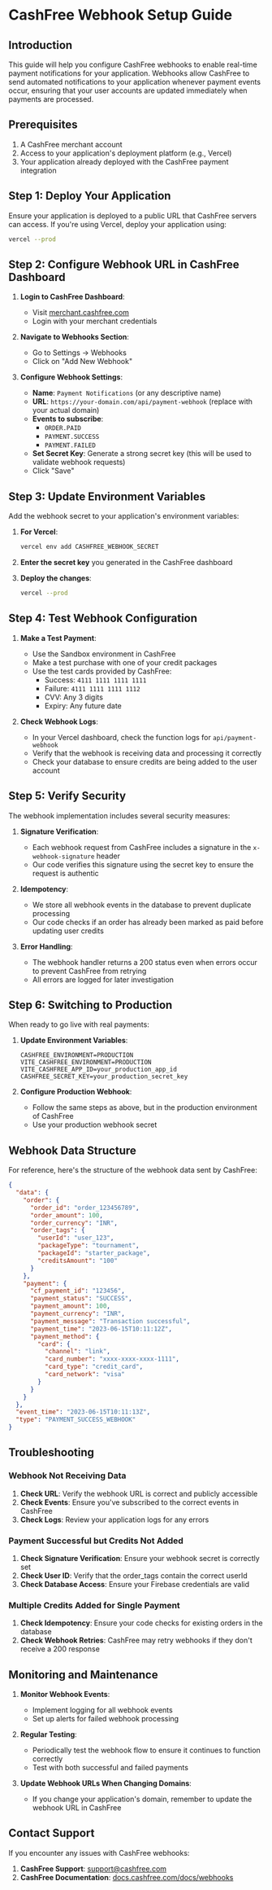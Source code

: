 # CashFree Webhook Setup Guide

## Introduction

This guide will help you configure CashFree webhooks to enable real-time payment notifications for your application. Webhooks allow CashFree to send automated notifications to your application whenever payment events occur, ensuring that your user accounts are updated immediately when payments are processed.

## Prerequisites

1. A CashFree merchant account
2. Access to your application's deployment platform (e.g., Vercel)
3. Your application already deployed with the CashFree payment integration

## Step 1: Deploy Your Application

Ensure your application is deployed to a public URL that CashFree servers can access. If you're using Vercel, deploy your application using:

```bash
vercel --prod
```

## Step 2: Configure Webhook URL in CashFree Dashboard

1. **Login to CashFree Dashboard**:
   - Visit [merchant.cashfree.com](https://merchant.cashfree.com)
   - Login with your merchant credentials

2. **Navigate to Webhooks Section**:
   - Go to Settings → Webhooks
   - Click on "Add New Webhook"

3. **Configure Webhook Settings**:
   - **Name**: `Payment Notifications` (or any descriptive name)
   - **URL**: `https://your-domain.com/api/payment-webhook` (replace with your actual domain)
   - **Events to subscribe**:
     - `ORDER.PAID`
     - `PAYMENT.SUCCESS`
     - `PAYMENT.FAILED`
   - **Set Secret Key**: Generate a strong secret key (this will be used to validate webhook requests)
   - Click "Save"

## Step 3: Update Environment Variables

Add the webhook secret to your application's environment variables:

1. **For Vercel**:
   ```bash
   vercel env add CASHFREE_WEBHOOK_SECRET
   ```

2. **Enter the secret key** you generated in the CashFree dashboard
   
3. **Deploy the changes**:
   ```bash
   vercel --prod
   ```

## Step 4: Test Webhook Configuration

1. **Make a Test Payment**:
   - Use the Sandbox environment in CashFree
   - Make a test purchase with one of your credit packages
   - Use the test cards provided by CashFree:
     - Success: `4111 1111 1111 1111`
     - Failure: `4111 1111 1111 1112`
     - CVV: Any 3 digits
     - Expiry: Any future date

2. **Check Webhook Logs**:
   - In your Vercel dashboard, check the function logs for `api/payment-webhook`
   - Verify that the webhook is receiving data and processing it correctly
   - Check your database to ensure credits are being added to the user account

## Step 5: Verify Security

The webhook implementation includes several security measures:

1. **Signature Verification**:
   - Each webhook request from CashFree includes a signature in the `x-webhook-signature` header
   - Our code verifies this signature using the secret key to ensure the request is authentic

2. **Idempotency**:
   - We store all webhook events in the database to prevent duplicate processing
   - Our code checks if an order has already been marked as paid before updating user credits

3. **Error Handling**:
   - The webhook handler returns a 200 status even when errors occur to prevent CashFree from retrying
   - All errors are logged for later investigation

## Step 6: Switching to Production

When ready to go live with real payments:

1. **Update Environment Variables**:
   ```
   CASHFREE_ENVIRONMENT=PRODUCTION
   VITE_CASHFREE_ENVIRONMENT=PRODUCTION
   VITE_CASHFREE_APP_ID=your_production_app_id
   CASHFREE_SECRET_KEY=your_production_secret_key
   ```

2. **Configure Production Webhook**:
   - Follow the same steps as above, but in the production environment of CashFree
   - Use your production webhook secret

## Webhook Data Structure

For reference, here's the structure of the webhook data sent by CashFree:

```json
{
  "data": {
    "order": {
      "order_id": "order_123456789",
      "order_amount": 100,
      "order_currency": "INR",
      "order_tags": {
        "userId": "user_123",
        "packageType": "tournament",
        "packageId": "starter_package",
        "creditsAmount": "100"
      }
    },
    "payment": {
      "cf_payment_id": "123456",
      "payment_status": "SUCCESS",
      "payment_amount": 100,
      "payment_currency": "INR",
      "payment_message": "Transaction successful",
      "payment_time": "2023-06-15T10:11:12Z",
      "payment_method": {
        "card": {
          "channel": "link",
          "card_number": "xxxx-xxxx-xxxx-1111",
          "card_type": "credit_card",
          "card_network": "visa"
        }
      }
    }
  },
  "event_time": "2023-06-15T10:11:13Z",
  "type": "PAYMENT_SUCCESS_WEBHOOK"
}
```

## Troubleshooting

### Webhook Not Receiving Data

1. **Check URL**: Verify the webhook URL is correct and publicly accessible
2. **Check Events**: Ensure you've subscribed to the correct events in CashFree
3. **Check Logs**: Review your application logs for any errors

### Payment Successful but Credits Not Added

1. **Check Signature Verification**: Ensure your webhook secret is correctly set
2. **Check User ID**: Verify that the order_tags contain the correct userId
3. **Check Database Access**: Ensure your Firebase credentials are valid

### Multiple Credits Added for Single Payment

1. **Check Idempotency**: Ensure your code checks for existing orders in the database
2. **Check Webhook Retries**: CashFree may retry webhooks if they don't receive a 200 response

## Monitoring and Maintenance

1. **Monitor Webhook Events**:
   - Implement logging for all webhook events
   - Set up alerts for failed webhook processing

2. **Regular Testing**:
   - Periodically test the webhook flow to ensure it continues to function correctly
   - Test with both successful and failed payments

3. **Update Webhook URLs When Changing Domains**:
   - If you change your application's domain, remember to update the webhook URL in CashFree

## Contact Support

If you encounter any issues with CashFree webhooks:

1. **CashFree Support**: [support@cashfree.com](mailto:support@cashfree.com)
2. **CashFree Documentation**: [docs.cashfree.com/docs/webhooks](https://docs.cashfree.com/docs/webhooks) 